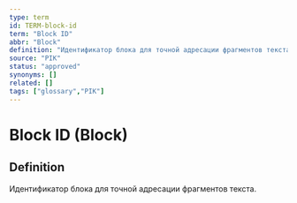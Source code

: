 ```yaml
---
type: term
id: TERM-block-id
term: "Block ID"
abbr: "Block"
definition: "Идентификатор блока для точной адресации фрагментов текста."
source: "PIK"
status: "approved"
synonyms: []
related: []
tags: ["glossary","PIK"]
---
```


# Block ID (Block)

## Definition
Идентификатор блока для точной адресации фрагментов текста.
